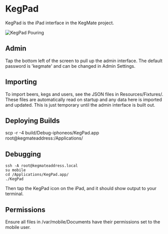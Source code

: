 
# KegPad

KegPad is the iPad interface in the KegMate project.

![KegPad Pouring](http://img.skitch.com/20100929-knpqqtri6qry79ci9judd27ph4.jpg)

## Admin

Tap the bottom left of the screen to pull up the admin interface. The default password is 'kegmate' and can be changed in Admin Settings.

## Importing

To import beers, kegs and users, see the JSON files in Resources/Fixtures/. These files are automatically read on startup and any data here is imported and updated. This is just temporary until the admin interface is built out.

## Deploying Builds

scp -r -4 build/Debug-iphoneos/KegPad.app root@kegmateaddress:/Applications/

## Debugging

    ssh -A root@kegmateaddress.local
    su mobile
    cd /Applications/KegPad.app/
    ./KegPad

Then tap the KegPad icon on the iPad, and it should show output to your terminal.

## Permissions

Ensure all files in /var/mobile/Documents have their permissions set to the mobile user.
